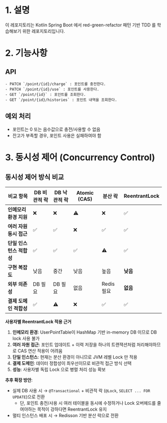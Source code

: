 # 1. 설명

이 레포지토리는 Kotlin Spring Boot 에서 red-green-refactor 패턴 기반 TDD 를 학습해보기 위한 레포지토리입니다.

# 2. 기능사항

## API

```
- PATCH `/point/{id}/charge` : 포인트를 충전한다.
- PATCH `/point/{id}/use` : 포인트를 사용한다.
- GET `/point/{id}` : 포인트를 조회한다.
- GET `/point/{id}/histories` : 포인트 내역을 조회한다.
```

## 예외 처리

- 포인트는 0 또는 음수값으로 충전/사용할 수 없음
- 잔고가 부족할 경우, 포인트 사용은 실패하여야 함

# 3. 동시성 제어 (Concurrency Control)

## 동시성 제어 방식 비교

| 비교 항목                | DB 비관적 락 | DB 낙관적 락 | Atomic (CAS) | 분산 락    | **ReentrantLock** |
| ------------------------ | ------------ | ------------ | ------------ | ---------- | ----------------- |
| **인메모리 환경 지원**   | ❌           | ❌           | ⚠️           | ❌         | ✅                |
| **여러 자원 동시 접근**  | ✅           | ✅           | ❌           | ✅         | ✅                |
| **단일 인스턴스 적합성** | ✅           | ✅           | ✅           | ⚠️         | ✅                |
| **구현 복잡도**          | 낮음         | 중간         | 낮음         | 높음       | **낮음**          |
| **외부 의존성**          | DB 필요      | DB 필요      | 없음         | Redis 필요 | **없음**          |
| **결제 도메인 적합성**   | ✅           | ⚠️           | ❌           | ✅         | ✅                |

**사용자별 ReentrantLock 적용 근거**

1. **인메모리 환경**: UserPointTable이 HashMap 기반 in-memory DB 이므로 DB lock 사용 불가
2. **여러 자원 접근**: 포인트 업데이트 + 이력 저장을 하나의 트랜잭션처럼 처리해야하므로 CAS 연산 적용이 어려움
3. **단일 인스턴스**: 현재는 분산 환경이 아니므로 JVM 레벨 Lock 만 적용
4. **결제 도메인**: 데이터 정합성이 최우선이므로 비관적 접근 방식 선택
5. **성능**: 사용자별 독립 Lock 으로 병렬 처리 성능 확보

**추후 확장 방안**:

- 실제 DB 사용 시 → `@Transactional` + 비관적 락 (`@Lock`, `SELECT ... FOR UPDATE`)으로 전환
  - 단, 포인트 충전/사용 시 여러 테이블을 동시에 수정하거나 Lock 오버헤드를 줄여야하는 목적이 강하다면 ReentrantLock 유지
- 멀티 인스턴스 배포 시 → Redisson 기반 분산 락으로 전환
